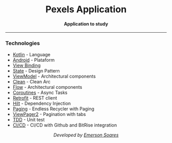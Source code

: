 <div  align="center">
<!-- Top Image and Title -->
<h1>
Pexels Application
</h1>
<!-- Subtitle/Description -->
<h4>Application to study</h4>
</div>

---

### Technologies
- [Kotlin](https://kotlinlang.org) - Language
- [Android](https://developer.android.com) - Plataform
- [View Binding](https://developer.android.com/topic/libraries/view-binding?hl=pt-br)
- [State](https://refactoring.guru/design-patterns/state) - Design Pattern
- [ViewModel](https://developer.android.com/topic/libraries/architecture/viewmodel) - Architectural components
- [Clean](https://developer.android.com/training/animation/screen-slide?hl=pt-br) - Clean Arc
- [Flow](https://developer.android.com/kotlin/flow?hl=pt-br) - Architectural components
- [Coroutines](https://developer.android.com/kotlin/coroutines) - Async Tasks
- [Retrofit](https://square.github.io/retrofit) - REST client
- [Hilt](https://dagger.dev/hilt/) - Dependency Injection
- [Paging](https://developer.android.com/topic/libraries/architecture/paging/v3-overview?hl=pt-br) - Endless Recycler with Paging
- [ViewPager2](https://developer.android.com/training/animation/screen-slide?hl=pt-br) - Pagination with tabs
- [TDD](https://developer.android.com/training/testing/unit-testing/local-unit-tests?hl=pt-br) - Unit test
- [CI/CD](https://bitrise.io) - CI/CD with Github and BitRise integration

<div align="center">
<p><i>Developed by <a href="https://www.linkedin.com/in/emerson-s-souza/">Emerson Soares</i></p>
</div>
<p>
